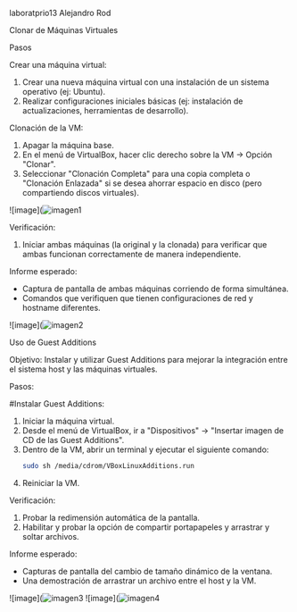 laboratprio13
Alejandro Rod

 Clonar de Máquinas Virtuales


Pasos

Crear una máquina virtual:
1. Crear una nueva máquina virtual con una instalación de un sistema operativo (ej: Ubuntu).
2. Realizar configuraciones iniciales básicas (ej: instalación de actualizaciones, herramientas de desarrollo).

Clonación de la VM:
1. Apagar la máquina base.
2. En el menú de VirtualBox, hacer clic derecho sobre la VM -> Opción "Clonar".
3. Seleccionar "Clonación Completa" para una copia completa o "Clonación Enlazada" si se desea ahorrar espacio en disco (pero compartiendo discos virtuales).

![image](![imagen1](https://github.com/user-attachments/assets/fee2d2d4-a745-4fe9-a9cb-7dbd5e13a14b)

Verificación:
1. Iniciar ambas máquinas (la original y la clonada) para verificar que ambas funcionan correctamente de manera independiente.

Informe esperado:
- Captura de pantalla de ambas máquinas corriendo de forma simultánea.
- Comandos que verifiquen que tienen configuraciones de red y hostname diferentes.

![image](![imagen2](https://github.com/user-attachments/assets/70239f1c-c4b1-442e-bc10-719b0e20ca3a
)

 Uso de Guest Additions

 Objetivo:
Instalar y utilizar Guest Additions para mejorar la integración entre el sistema host y las máquinas virtuales.

Pasos:

#Instalar Guest Additions:
1. Iniciar la máquina virtual.
2. Desde el menú de VirtualBox, ir a "Dispositivos" -> "Insertar imagen de CD de las Guest Additions".
3. Dentro de la VM, abrir un terminal y ejecutar el siguiente comando:
    ```bash
    sudo sh /media/cdrom/VBoxLinuxAdditions.run
    ```
4. Reiniciar la VM.

 Verificación:
1. Probar la redimensión automática de la pantalla.
2. Habilitar y probar la opción de compartir portapapeles y arrastrar y soltar archivos.

Informe esperado:
- Capturas de pantalla del cambio de tamaño dinámico de la ventana.
- Una demostración de arrastrar un archivo entre el host y la VM.

![image](![imagen3](https://github.com/user-attachments/assets/f806ee17-1bfe-48ff-80d5-edfa3e87b5fc
)
![image](![imagen4](https://github.com/user-attachments/assets/79c32bd4-3199-41e2-968b-112cf4bab316
)


